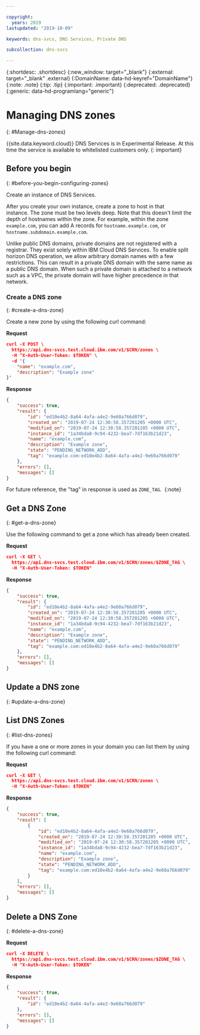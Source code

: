 ```yaml
---

copyright:
  years: 2019
lastupdated: "2019-10-09"

keywords: dns-svcs, DNS Services, Private DNS

subcollection: dns-svcs

---
```


{:shortdesc: .shortdesc}
{:new_window: target="_blank"}
{:external: target="_blank" .external}
{:DomainName: data-hd-keyref="DomainName"}
{:note: .note}
{:tip: .tip}
{:important: .important}
{:deprecated: .deprecated}
{:generic: data-hd-programlang="generic"}

# Managing DNS zones
{: #Manage-dns-zones}

{{site.data.keyword.cloud}} DNS Services is in Experimental Release. At this time the service is available to whitelisted customers only.
{: important}

## Before you begin
{: #before-you-begin-configuring-zones}

Create an instance of DNS Services.

After you create your own instance, create a zone to host in that instance. The zone must be two levels deep. Note that this doesn't limit the depth of hostnames within the zone. For example, within the zone `example.com`, you can add A records for `hostname.example.com`, or `hostname.subdomain.example.com`. 

Unlike public DNS domains, private domains are not registered with a registrar. They exist solely within IBM Cloud DNS Services. To enable split horizon DNS operation, we allow arbitrary domain names with a few restrictions. This can result in a private DNS domain with the same name as a public DNS domain. When such a private domain is attached to a network such as a VPC, the private domain will have higher precedence in that network.

### Create a DNS zone
{: #create-a-dns-zone}

Create a new zone by using the following curl command:

**Request**

```json
curl -X POST \
  https://api.dns-svcs.test.cloud.ibm.com/v1/$CRN/zones \
  -H "X-Auth-User-Token: $TOKEN" \
  -d '{
	"name": "example.com",
	"description": "Example zone"
}'
```

**Response**

```json
{
    "success": true,
    "result": {
        "id": "ed10e4b2-8a64-4afa-a4e2-9e60a766d079",
        "created_on": "2019-07-24 12:30:58.357201205 +0000 UTC",
        "modified_on": "2019-07-24 12:30:58.357201205 +0000 UTC",
        "instance_id": "1a34bda8-9c94-4232-bea7-7df163b21d23",
        "name": "example.com",
        "description": "Example zone",
        "state": "PENDING_NETWORK_ADD",
        "tag": "example.com:ed10e4b2-8a64-4afa-a4e2-9e60a766d079"
    },
    "errors": [],
    "messages": []
}
```

For future reference, the "tag" in response is used as `ZONE_TAG`. 
{:note}

## Get a DNS Zone
{: #get-a-dns-zone}

Use the following command to get a zone which has already been created. 

**Request**

```json
curl -X GET \
  https://api.dns-svcs.test.cloud.ibm.com/v1/$CRN/zones/$ZONE_TAG \
  -H "X-Auth-User-Token: $TOKEN"
```

**Response**

```json
{
    "success": true,
    "result": {
        "id": "ed10e4b2-8a64-4afa-a4e2-9e60a766d079",
        "created_on": "2019-07-24 12:30:58.357201205 +0000 UTC",
        "modified_on": "2019-07-24 12:30:58.357201205 +0000 UTC",
        "instance_id": "1a34bda8-9c94-4232-bea7-7df163b21d23",
        "name": "example.com",
        "description": "Example zone",
        "state": "PENDING_NETWORK_ADD",
        "tag": "example.com:ed10e4b2-8a64-4afa-a4e2-9e60a766d079"
    },
    "errors": [],
    "messages": []
}
```
## Update a DNS zone
{: #update-a-dns-zone}



## List DNS Zones
{: #list-dns-zones}

If you have a one or more zones in your domain you can list them by using the following curl command: 

**Request**

```json
curl -X GET \
  https://api.dns-svcs.test.cloud.ibm.com/v1/$CRN/zones \
  -H "X-Auth-User-Token: $TOKEN"
```

**Response**

```json
{
    "success": true,
    "result": [
        {
            "id": "ed10e4b2-8a64-4afa-a4e2-9e60a766d079",
            "created_on": "2019-07-24 12:30:58.357201205 +0000 UTC",
            "modified_on": "2019-07-24 12:30:58.357201205 +0000 UTC",
            "instance_id": "1a34bda8-9c94-4232-bea7-7df163b21d23",
            "name": "example.com",
            "description": "Example zone",
            "state": "PENDING_NETWORK_ADD",
            "tag": "example.com:ed10e4b2-8a64-4afa-a4e2-9e60a766d079"
        }
    ],
    "errors": [],
    "messages": []
}
```

## Delete a DNS Zone
{: #delete-a-dns-zone}

**Request**

```json
curl -X DELETE \
  https://api.dns-svcs.test.cloud.ibm.com/v1/$CRN/zones/$ZONE_TAG \
  -H "X-Auth-User-Token: $TOKEN"
```

**Response**

```json
{
    "success": true,
    "result": {
        "id": "ed10e4b2-8a64-4afa-a4e2-9e60a766d079"
    },
    "errors": [],
    "messages": []
}
```
